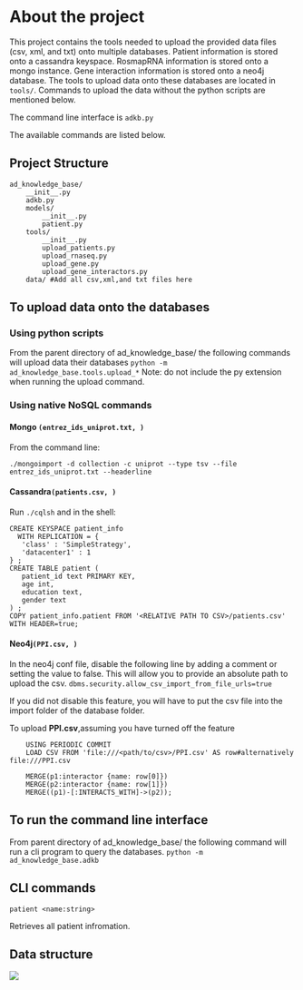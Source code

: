 
# About the project
This project contains the tools needed to upload the provided data files (csv, xml, and txt) onto multiple databases. Patient information is stored onto a cassandra keyspace. RosmapRNA information is stored onto a mongo instance. Gene interaction information is stored onto a neo4j database. The tools to upload data onto these databases are located in ```tools/```.  Commands to upload the data without the python scripts are mentioned below.

The command line interface is ```adkb.py```

The available commands are listed below.
## Project Structure
```
ad_knowledge_base/
	__init__.py
	adkb.py
	models/
		__init__.py
		patient.py
	tools/
		__init__.py
		upload_patients.py
		upload_rnaseq.py
		upload_gene.py
		upload_gene_interactors.py
	data/ #Add all csv,xml,and txt files here
```

## To upload data onto the databases
### Using python scripts
From the parent directory of ad_knowledge_base/ the following commands will upload data their databases
```python -m ad_knowledge_base.tools.upload_*```
Note: do not include the py extension when running the upload command.
### Using native NoSQL commands
#### Mongo ```(entrez_ids_uniprot.txt, )```

From the command line:
```
./mongoimport -d collection -c uniprot --type tsv --file entrez_ids_uniprot.txt --headerline
```
#### Cassandra```(patients.csv, )```
Run ```./cqlsh``` and in the shell:
```
CREATE KEYSPACE patient_info
  WITH REPLICATION = { 
   'class' : 'SimpleStrategy', 
   'datacenter1' : 1 
} ; 
CREATE TABLE patient ( 
   patient_id text PRIMARY KEY,
   age int,
   education text,
   gender text
) ;
COPY patient_info.patient FROM '<RELATIVE PATH TO CSV>/patients.csv' WITH HEADER=true;
```
#### Neo4j```(PPI.csv, )```

In the neo4j conf file, disable the following line by adding a comment or setting the value to false. This will allow you to provide an absolute path to upload the csv.
```dbms.security.allow_csv_import_from_file_urls=true```

If you did not disable this feature, you will have to put the csv file into the import folder of the database folder.

To upload **PPI.csv**,assuming you have turned off the feature
```
	USING PERIODIC COMMIT
	LOAD CSV FROM 'file:///<path/to/csv>/PPI.csv' AS row#alternatively file:///PPI.csv

	MERGE(p1:interactor {name: row[0]})
	MERGE(p2:interactor {name: row[1]})
	MERGE((p1)-[:INTERACTS_WITH]->(p2));
```


## To run the command line interface
From parent directory of ad_knowledge_base/ the following command will run a cli program to query the databases.
```python -m ad_knowledge_base.adkb```

## CLI commands
```
patient <name:string>
```
Retrieves all patient infromation.


## Data structure
![](docs/dataflow.png)

